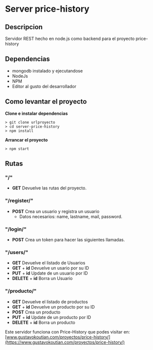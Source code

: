 # Server price-history

## Descripcion

Servidor REST hecho en node.js como backend para el proyecto price-history

## Dependencias 

- mongodb instalado y ejecutandose
- NodeJs
- NPM
- Editor al gusto del desarrollador

## Como levantar el proyecto

**Clone e instalar dependencias**
```
> git clone urlproyecto
> cd server-price-history
> npm install
```
**Arrancar el proyecto**
```
> npm start
```

## Rutas


### "/"

- **GET** Devuelve las rutas del proyecto.

### "/register/"

- **POST** Crea un usuario y registra un usuario
  - Datos necesarios: name, lastname, mail, password.

### "/login/"

- **POST** Crea un token para hacer las siguientes llamadas.

### "/users/"

- **GET** Devuelve el listado de Usuarios
- **GET** + **id** Devuelve un usario por su ID
- **PUT** + **id** Update de un usuario por ID
- **DELETE** + **id** Borra un Usuario

### "/producto/"

- **GET** Devuelve el listado de productos
- **GET** + **id** Devuelve un producto por su ID
- **POST** Crea un producto
- **PUT** + **id** Update de un producto por ID
- **DELETE** + **id** Borra un producto

Este servidor funciona con Price-History que podes visitar en: [www.gustavokoutian.com/proyectos/price-history/](https://www.gustavokoutian.com/proyectos/price-history/)
